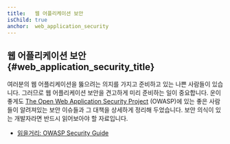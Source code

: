 ```yaml
---
title:   웹 어플리케이션 보안
isChild: true
anchor:  web_application_security
---
```


## 웹 어플리케이션 보안 {#web_application_security_title}

여러분의 웹 어플리케이션을 뚫으려는 의지를 가지고 준비하고 있는 나쁜 사람들이 있습니다. 그러므로 웹 어플리케이션
보안을 견고하게 미리 준비하는 일이 중요합니다. 운이 좋게도 [The Open Web Application Security Project][1] (OWASP)에
있는 좋은 사람들이 알려져있는 보안 이슈들과 그 대책을 상세하게 정리해 두었습니다. 보안 의식이 있는 개발자라면 반드시
읽어보아야 할 자료입니다.

* [읽을거리: OWASP Security Guide][2]


[1]: https://www.owasp.org/
[2]: https://www.owasp.org/index.php/Guide_Table_of_Contents
